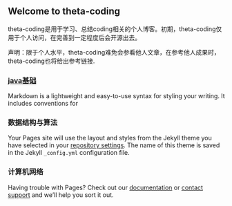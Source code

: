 ## Welcome to theta-coding

theta-coding是用于学习、总结coding相关的个人博客。初期，theta-coding仅用于个人访问，在完善到一定程度后会开源出去。

声明：限于个人水平，theta-coding难免会参看他人文章，在参考他人成果时，theta-coding也将给出参考链接.

### [java基础](/notes/java基础)

Markdown is a lightweight and easy-to-use syntax for styling your writing. It includes conventions for

### 数据结构与算法

Your Pages site will use the layout and styles from the Jekyll theme you have selected in your [repository settings](https://github.com/thetacoding/thetacode.Github.io/settings/pages). The name of this theme is saved in the Jekyll `_config.yml` configuration file.

### 计算机网络

Having trouble with Pages? Check out our [documentation](https://docs.github.com/categories/github-pages-basics/) or [contact support](https://support.github.com/contact) and we’ll help you sort it out.
